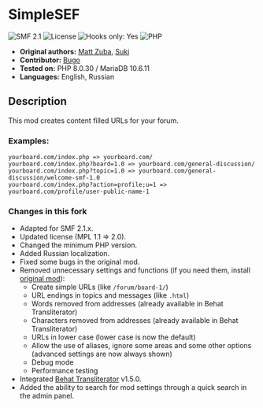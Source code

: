 # SimpleSEF

![SMF 2.1](https://img.shields.io/badge/SMF-2.1-ed6033.svg?style=flat)
![License](https://img.shields.io/github/license/dragomano/simplesef)
![Hooks only: Yes](https://img.shields.io/badge/Hooks%20only-YES-blue)
![PHP](https://img.shields.io/badge/PHP-^8.0-blue.svg?style=flat)

- **Original authors:** [Matt Zuba](https://bitbucket.org/mattzuba/), [Suki](https://github.com/MissAllSunday)
- **Contributor:** [Bugo](https://dragomano.ru/reviews/simplesef)
- **Tested on:** PHP 8.0.30 / MariaDB 10.6.11
- **Languages:** English, Russian

## Description

This mod creates content filled URLs for your forum.

### Examples:

```
yourboard.com/index.php => yourboard.com/
yourboard.com/index.php?board=1.0 => yourboard.com/general-discussion/
yourboard.com/index.php?topic=1.0 => yourboard.com/general-discussion/welcome-smf-1.0
yourboard.com/index.php?action=profile;u=1 => yourboard.com/profile/user-public-name-1
```

### Changes in this fork

- Adapted for SMF 2.1.x.
- Updated license (MPL 1.1 => 2.0).
- Changed the minimum PHP version.
- Added Russian localization.
- Fixed some bugs in the original mod.
- Removed unnecessary settings and functions (if you need them, install [original mod](https://github.com/MissAllSunday/SimpleSEF)):
  - Create simple URLs (like `/forum/board-1/`)
  - URL endings in topics and messages (like `.html`)
  - Words removed from addresses (already available in Behat Transliterator)
  - Characters removed from addresses (already available in Behat Transliterator)
  - URLs in lower case (lower case is now the default)
  - Allow the use of aliases, ignore some areas and some other options (advanced settings are now always shown)
  - Debug mode
  - Performance testing
- Integrated [Behat Transliterator](https://github.com/Behat/Transliterator) v1.5.0.
- Added the ability to search for mod settings through a quick search in the admin panel.
